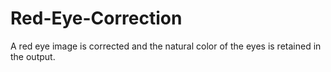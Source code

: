 # Red-Eye-Correction

A red eye image is corrected and the natural color of the eyes is retained in the output.
